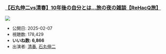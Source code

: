 ### [【石丸伸二vs清春】10年後の自分とは…旅の夜の雑談【ReHacQ旅】](https://www.youtube.com/watch?v=sT-2mKXHPm8)
[![](https://img.youtube.com/vi/sT-2mKXHPm8/sddefault.jpg)](https://www.youtube.com/watch?v=sT-2mKXHPm8)
-   公開日: 2025-02-07
-   視聴数: 178,429
-   **いいね数: 6,866**
-   出演者: [清春](/rehacq_fan/people/清春 "wikilink"), [石丸伸二](/rehacq_fan/people/石丸伸二 "wikilink")
